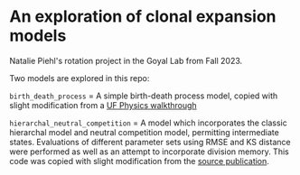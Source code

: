 # An exploration of clonal expansion models

Natalie Piehl's rotation project in the Goyal Lab from Fall 2023.

Two models are explored in this repo:

`birth_death_process` = A simple birth-death process model, copied with slight modification from a [UF Physics walkthrough](https://cmp.phys.ufl.edu/PHZ4710/files/unit3/birth-death.html)

`hierarchal_neutral_competition` = A model which incorporates the classic hierarchal model and neutral competition model, permitting intermediate states. Evaluations of different parameter sets using RMSE and KS distance were performed as well as an attempt to incorporate division memory. This code was copied with slight modification from the [source publication](https://www.nature.com/articles/s42003-022-04218-7).